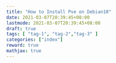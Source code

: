 ```yaml
---
title: "How to Install Pve on Debian10"
date: 2021-03-07T20:39:45+08:00
lastmode: 2021-03-07T20:39:45+08:00
draft: true
tags: [ "tag-1", "tag-2","tag-3" ]
categories: ["index"]
reward: true
mathjax: true
---
```



